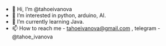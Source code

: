 - 👋 Hi, I’m @tahoeivanova
- 👀 I’m interested in python, arduino, AI.
- 🌱 I’m currently learning Java.
- 📫 How to reach me - tahoeivanova@gmail.com , telegram - @tahoe_ivanova

<!---
tahoeivanova/tahoeivanova is a ✨ special ✨ repository because its `README.md` (this file) appears on your GitHub profile.
You can click the Preview link to take a look at your changes.
--->
